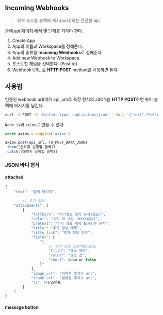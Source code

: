## Incoming Webhooks

> 외부 소스를 슬랙에 게시(post)하는 간단한 api.



[슬랙 api 페이지](https://gapi.slack.com/) 에서 몇 단계를 거쳐야 한다.

1. Create App
2. App의 이름과 Workspace를 정해준다.
3. App의 종류를 **Incoming Webhooks**로 정해준다.
4. Add new Webhook to Workspace.
5. 포스트할 채널을 선택한다. (Post to) 
6. Webhook URL 로 **HTTP POST** method를 사용하면 된다.



## 사용법

인증된 webhook url(이하 api_url)로 특정 형식의 JSON을 **HTTP POST**하면 봇이 슬랙에 메시지를 남긴다.

```bash
curl -X POST -H 'Content-type: application/json' --data '{"text":"Hello, World!"}' api_url
```



`Node.js`와 `axios`로 만들 수 있다.

```js
const axios = require('axios')

axios.post(api_url, TO_POST_DATA_JSON)
.then([완료후 실행할 콜백])
.catch([에러시 실행할 콜백])
```



### JSON 바디 형식

#### attached

```js
{
    "text": "슬랙 메시지",
        
        // 추가 정보
    "attachments": [	
        {
            "fallback": "추가정보 요약 문자(필요)",
            "color": "수직 바 색상 (#XXXXXX)",
            "pretext": "추가 정보 위에 표시되는 문자",
            "title": "추가 정보 제목",
            "title_link": "추가 정보 링크",
            "fields": [
                "{
                	// 추가 정보 오브젝트(요소)
                	"title": "요소 제목",
                	"value": "요소 값",
                	"short": true or false
                }"
            ],
            "image_url": "이미지 추가시 url",
            "thumb_url": "썸네일 추가시 url",
            "ts": 타임스탬프
        }
    ]
}
```



#### message button

